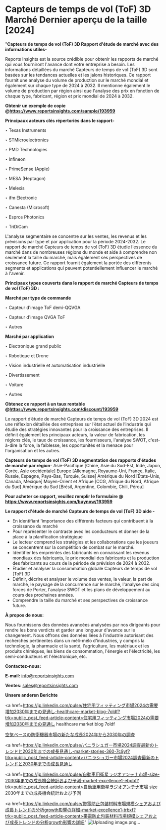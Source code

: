 # Capteurs de temps de vol (ToF) 3D Marché Dernier aperçu de la taille [2024]

"<strong>Capteurs de temps de vol (ToF) 3D Rapport d'étude de marché avec des informations utiles-</strong>

Reports Insights est la source crédible pour obtenir les rapports de marché qui vous fourniront l'avance dont votre entreprise a besoin. Les informations détaillées du marché Capteurs de temps de vol (ToF) 3D sont basées sur les tendances actuelles et les jalons historiques. Ce rapport fournit une analyse du volume de production sur le marché mondial et également sur chaque type de 2024 à 2032. Il mentionne également le volume de production par région ainsi que l'analyse des prix en fonction de chaque type, fabricant, région et prix mondial de 2024 à 2032.

<strong><b>Obtenir un exemple de copie @</b></strong><a href=https://www.reportsinsights.com/sample/193959><strong><b>https://www.reportsinsights.com/sample/193959</b></strong></a>

<b>Principaux acteurs clés répertoriés dans le rapport-</b>

<b> </b>‣ Texas Instruments

‣ STMicroelectronics

‣ PMD Technologies

‣ Infineon

‣ PrimeSense (Apple)

‣ MESA (Heptagon)

‣ Melexis

‣ ifm Electronic

‣ Canesta (Microsoft)

‣ Espros Photonics

‣ TriDiCam

L'analyse segmentaire se concentre sur les ventes, les revenus et les prévisions par type et par application pour la période 2024-2032. Le rapport de marché Capteurs de temps de vol (ToF) 3D étudie l'essence du marché dans de nombreuses régions du monde et aide à comprendre non seulement la taille du marché, mais également ses perspectives de croissance future. Ce rapport fournit également la portée des différents segments et applications qui peuvent potentiellement influencer le marché à l'avenir.

<strong>Principaux types couverts dans le rapport de marché Capteurs de temps de vol (ToF) 3D :</strong>

<strong>Marché par type de commande</strong>

‣ Capteur d'image ToF demi-QQVGA

‣ Capteur d'image QVGA ToF

‣ Autres

<strong>Marché par application</strong>

‣ Electronique grand public

‣ Robotique et Drone

‣ Vision industrielle et automatisation industrielle

‣ Divertissement

‣ Voiture

‣ Autres

<strong><b>Obtenez ce rapport à un taux rentable @</b></strong><a href=https://www.reportsinsights.com/discount/193959><strong><b>https://www.reportsinsights.com/discount/193959</b></strong></a>

Le rapport d’étude de marché Capteurs de temps de vol (ToF) 3D 2024 est une réflexion détaillée des entreprises sur l’état actuel de l’industrie qui étudie des stratégies innovantes pour la croissance des entreprises. Il définit également les principaux acteurs, la valeur de fabrication, les régions clés, le taux de croissance, les fournisseurs, l'analyse SWOT, c'est-à-dire la force, la faiblesse, les opportunités et la menace pour l'organisation et les autres.

<strong>Capteurs de temps de vol (ToF) 3D segmentation des rapports d'études de marché par région-</strong>
Asie-Pacifique [Chine, Asie du Sud-Est, Inde, Japon, Corée, Asie occidentale]
Europe [Allemagne, Royaume-Uni, France, Italie, Russie, Espagne, Pays-Bas, Turquie, Suisse]
Amérique du Nord [États-Unis, Canada, Mexique]
Moyen-Orient et Afrique [CCG, Afrique du Nord, Afrique du Sud]
Amérique du Sud [Brésil, Argentine, Colombie, Chili, Pérou]

<strong>Pour acheter ce rapport, veuillez remplir le formulaire @   <a href=https://www.reportsinsights.com/buynow/193959>https://www.reportsinsights.com/buynow/193959</a></strong>

<strong>Le rapport d'étude de marché Capteurs de temps de vol (ToF) 3D aide -</strong>
<ul>
  <li>En identifiant 'importance des différents facteurs qui contribuent à la croissance du marché</li>
  <li>Pour représenter le contraste avec les conducteurs et donner de la place à la planification stratégique</li>
  <li>Le lecteur comprend les stratégies et les collaborations que les joueurs se concentrent sur la compétition de combat sur le marché.</li>
  <li>Identifier les empreintes des fabricants en connaissant les revenus mondiaux des fabricants, le prix mondial des fabricants et la production des fabricants au cours de la période de prévision de 2024 à 2032.</li>
  <li>Étudier et analyser la consommation globale Capteurs de temps de vol (ToF) 3D</li>
  <li>Définir, décrire et analyser le volume des ventes, la valeur, la part de marché, le paysage de la concurrence sur le marché, l'analyse des cinq forces de Porter, l'analyse SWOT et les plans de développement au cours des prochaines années.</li>
  <li>Comprendre la taille du marché et ses perspectives de croissance future.</li>
</ul>
<strong>À propos de nous:</strong>

Nous fournissons des données avancées analysées par nos dirigeants pour rendre les bons verdicts et garder une longueur d'avance sur le changement. Nous offrons des données liées à l'industrie autorisant des recherches pertinentes dans un méli-mélo d'industries, y compris la technologie, la pharmacie et la santé, l'agriculture, les matériaux et les produits chimiques, les biens de consommation, l'énergie et l'électricité, les semi-conducteurs et l'électronique, etc.

<strong>Contactez-nous:</strong>

<strong>E-mail:</strong> <a href=mailto:info@reportsinsights.com>info@reportsinsights.com</a>

<strong>Ventes</strong>: <a href=mailto:sales@reportsinsights.com>sales@reportsinsights.com</a>

<strong>Unsere anderen Berichte</strong>

<a href=https://jp.linkedin.com/pulse/住宅用フィッティング市場2024の需要増加2030年までの見通し-healthcare-market-blog-7oldf?trk=public_post_feed-article-content>住宅用フィッティング市場2024の需要増加2030年までの見通し healthcare market blog 7oldf</a>

<a href=https://www.linkedin.com/pulse/空気ベースの防衛機器市場の新たな成長2024年から2030年の調査-reportsinsights-pvt-ltd-pdthf/>空気ベースの防衛機器市場の新たな成長2024年から2030年の調査</a>

<a href=https://jp.linkedin.com/pulse/バニラシュガー市場2024調査最新のトレンドと2030年までの成長見通し-market-stories-360-7c9yf?trk=public_post_feed-article-content>バニラシュガー市場2024調査最新のトレンドと2030年までの成長見通し</a>

<a href=https://jp.linkedin.com/pulse/自動車用衛星ラジオアンテナ市場-size-2030年までの成長機会統計および予測-market-excellence1-ebpbf?trk=public_post_feed-article-content>自動車用衛星ラジオアンテナ市場 size 2030年までの成長機会統計および予測</a>

<a href=https://jp.linkedin.com/pulse/帯電防止包装材料市場規模シェアおよび成長トレンドの分析growth影響の詳細-market-excellence1-trbxf?trk=public_post_feed-article-content>帯電防止包装材料市場規模シェアおよび成長トレンドの分析growth影響の詳細</a>"
![Uploading image.png…]()
